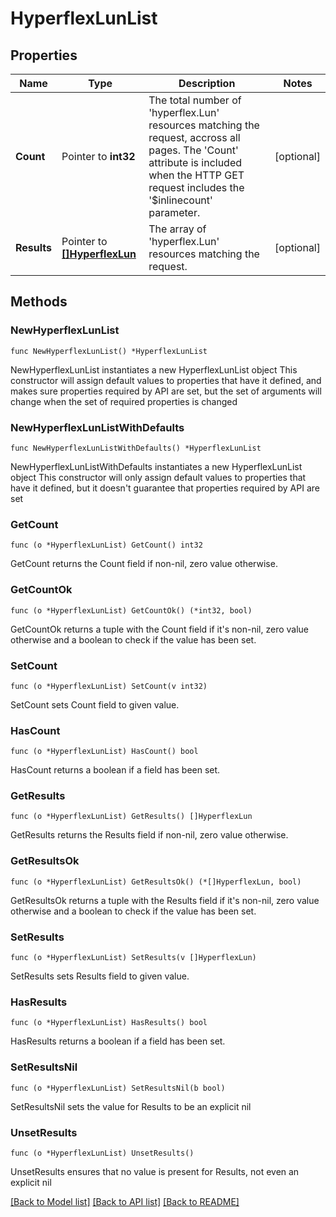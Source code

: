 # HyperflexLunList

## Properties

Name | Type | Description | Notes
------------ | ------------- | ------------- | -------------
**Count** | Pointer to **int32** | The total number of &#39;hyperflex.Lun&#39; resources matching the request, accross all pages. The &#39;Count&#39; attribute is included when the HTTP GET request includes the &#39;$inlinecount&#39; parameter. | [optional] 
**Results** | Pointer to [**[]HyperflexLun**](HyperflexLun.md) | The array of &#39;hyperflex.Lun&#39; resources matching the request. | [optional] 

## Methods

### NewHyperflexLunList

`func NewHyperflexLunList() *HyperflexLunList`

NewHyperflexLunList instantiates a new HyperflexLunList object
This constructor will assign default values to properties that have it defined,
and makes sure properties required by API are set, but the set of arguments
will change when the set of required properties is changed

### NewHyperflexLunListWithDefaults

`func NewHyperflexLunListWithDefaults() *HyperflexLunList`

NewHyperflexLunListWithDefaults instantiates a new HyperflexLunList object
This constructor will only assign default values to properties that have it defined,
but it doesn't guarantee that properties required by API are set

### GetCount

`func (o *HyperflexLunList) GetCount() int32`

GetCount returns the Count field if non-nil, zero value otherwise.

### GetCountOk

`func (o *HyperflexLunList) GetCountOk() (*int32, bool)`

GetCountOk returns a tuple with the Count field if it's non-nil, zero value otherwise
and a boolean to check if the value has been set.

### SetCount

`func (o *HyperflexLunList) SetCount(v int32)`

SetCount sets Count field to given value.

### HasCount

`func (o *HyperflexLunList) HasCount() bool`

HasCount returns a boolean if a field has been set.

### GetResults

`func (o *HyperflexLunList) GetResults() []HyperflexLun`

GetResults returns the Results field if non-nil, zero value otherwise.

### GetResultsOk

`func (o *HyperflexLunList) GetResultsOk() (*[]HyperflexLun, bool)`

GetResultsOk returns a tuple with the Results field if it's non-nil, zero value otherwise
and a boolean to check if the value has been set.

### SetResults

`func (o *HyperflexLunList) SetResults(v []HyperflexLun)`

SetResults sets Results field to given value.

### HasResults

`func (o *HyperflexLunList) HasResults() bool`

HasResults returns a boolean if a field has been set.

### SetResultsNil

`func (o *HyperflexLunList) SetResultsNil(b bool)`

 SetResultsNil sets the value for Results to be an explicit nil

### UnsetResults
`func (o *HyperflexLunList) UnsetResults()`

UnsetResults ensures that no value is present for Results, not even an explicit nil

[[Back to Model list]](../README.md#documentation-for-models) [[Back to API list]](../README.md#documentation-for-api-endpoints) [[Back to README]](../README.md)


